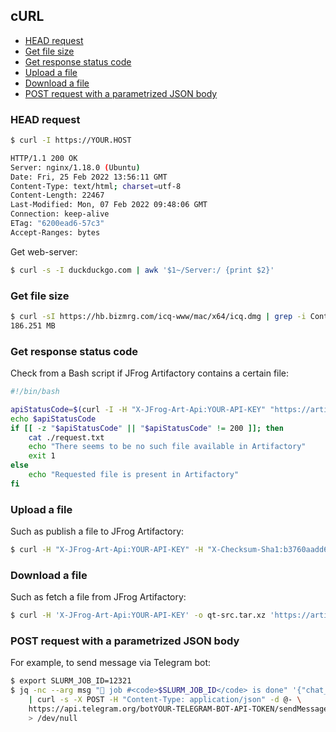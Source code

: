 ## cURL

<!-- MarkdownTOC -->

- [HEAD request](#head-request)
- [Get file size](#get-file-size)
- [Get response status code](#get-response-status-code)
- [Upload a file](#upload-a-file)
- [Download a file](#download-a-file)
- [POST request with a parametrized JSON body](#post-request-with-a-parametrized-json-body)

<!-- /MarkdownTOC -->

### HEAD request

``` sh
$ curl -I https://YOUR.HOST

HTTP/1.1 200 OK
Server: nginx/1.18.0 (Ubuntu)
Date: Fri, 25 Feb 2022 13:56:11 GMT
Content-Type: text/html; charset=utf-8
Content-Length: 22467
Last-Modified: Mon, 07 Feb 2022 09:48:06 GMT
Connection: keep-alive
ETag: "6200ead6-57c3"
Accept-Ranges: bytes
```

Get web-server:

``` sh
$ curl -s -I duckduckgo.com | awk '$1~/Server:/ {print $2}'
```

### Get file size

``` sh
$ curl -sI https://hb.bizmrg.com/icq-www/mac/x64/icq.dmg | grep -i Content-Length | awk '{print $2/1024/1024 " MB"}'
186.251 MB
```

### Get response status code

Check from a Bash script if JFrog Artifactory contains a certain file:

``` sh
#!/bin/bash

apiStatusCode=$(curl -I -H "X-JFrog-Art-Api:YOUR-API-KEY" "https://artifactory.YOUR.HOST/artifactory/etc/src/qt/5.15.2.tar.xz" -w "%{http_code}" -s -o ./request.log)
echo $apiStatusCode
if [[ -z "$apiStatusCode" || "$apiStatusCode" != 200 ]]; then
    cat ./request.txt
    echo "There seems to be no such file available in Artifactory"
    exit 1
else
    echo "Requested file is present in Artifactory"
fi
```

### Upload a file

Such as publish a file to JFrog Artifactory:

``` sh
$ curl -H "X-JFrog-Art-Api:YOUR-API-KEY" -H "X-Checksum-Sha1:b3760aadd696fa8009cf54eac0dd535c7886cc8f" -T ./qt-everywhere-src-5.15.2.tar.xz "https://artifactory.YOUR.HOST/artifactory/etc/src/qt/5.15.2.tar.xz"
```

### Download a file

Such as fetch a file from JFrog Artifactory:

``` sh
$ curl -H 'X-JFrog-Art-Api:YOUR-API-KEY' -o qt-src.tar.xz 'https://artifactory.YOUR.HOST/artifactory/etc/src/qt/5.15.2.tar.xz'
```

### POST request with a parametrized JSON body

For example, to send message via Telegram bot:

``` sh
$ export SLURM_JOB_ID=12321
$ jq -nc --arg msg "🌌 job #<code>$SLURM_JOB_ID</code> is done" '{"chat_id": "YOUR-TELEGRAM-ID", "text": $msg, "parse_mode": "HTML", "disable_web_page_preview": "true"}' \
    | curl -s -X POST -H "Content-Type: application/json" -d @- \
    https://api.telegram.org/botYOUR-TELEGRAM-BOT-API-TOKEN/sendMessage \
    > /dev/null
```
